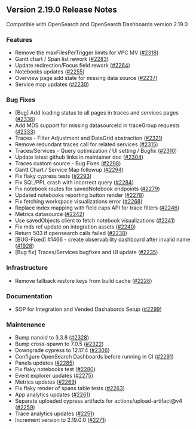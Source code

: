 ## Version 2.19.0 Release Notes

Compatible with OpenSearch and OpenSearch Dashboards version 2.19.0

### Features

- Remove the maxFilesPerTrigger limits for VPC MV ([#2318](https://github.com/opensearch-project/dashboards-observability/pull/2318))
- Gantt chart / Span list rework ([#2283](https://github.com/opensearch-project/dashboards-observability/pull/2283))
- Update redirection/Focus field rework ([#2264](https://github.com/opensearch-project/dashboards-observability/pull/2264))
- Notebooks updates ([#2255](https://github.com/opensearch-project/dashboards-observability/pull/2255))
- Overview page add state for missing data source ([#2237](https://github.com/opensearch-project/dashboards-observability/pull/2237))
- Service map updates ([#2230](https://github.com/opensearch-project/dashboards-observability/pull/2230))

### Bug Fixes

- [Bug] Add loading status to all pages in traces and services pages ([#2336](https://github.com/opensearch-project/dashboards-observability/pull/2336))
- Add MDS support for missing datasourceId in traceGroup requests ([#2333](https://github.com/opensearch-project/dashboards-observability/pull/2333))
- Traces - Filter Adjustment and DataGrid abstraction ([#2321](https://github.com/opensearch-project/dashboards-observability/pull/2321))
- Remove redundant traces call for related services ([#2315](https://github.com/opensearch-project/dashboards-observability/pull/2315))
- Traces/Services - Query optimization / UI setting / Bugfix ([#2310](https://github.com/opensearch-project/dashboards-observability/pull/2310))
- Update latest github links in maintainer doc ([#2304](https://github.com/opensearch-project/dashboards-observability/pull/2304))
- Traces custom source - Bug Fixes ([#2298](https://github.com/opensearch-project/dashboards-observability/pull/2298))
- Gantt Chart / Service Map followup ([#2294](https://github.com/opensearch-project/dashboards-observability/pull/2294))
- Fix flaky cypress tests ([#2293](https://github.com/opensearch-project/dashboards-observability/pull/2293))
- Fix SQL/PPL crash with incorrect query ([#2284](https://github.com/opensearch-project/dashboards-observability/pull/2284))
- Fix notebook routes for savedNotebook endpoints ([#2279](https://github.com/opensearch-project/dashboards-observability/pull/2279))
- Updated notebooks reporting button render ([#2278](https://github.com/opensearch-project/dashboards-observability/pull/2278))
- Fix fetching workspace visualizations error ([#2268](https://github.com/opensearch-project/dashboards-observability/pull/2268))
- Replace index mapping with field caps API for trace filters ([#2246](https://github.com/opensearch-project/dashboards-observability/pull/2246))
- Metrics datasource ([#2242](https://github.com/opensearch-project/dashboards-observability/pull/2242))
- Use savedObjects client to fetch notebook visualizations ([#2241](https://github.com/opensearch-project/dashboards-observability/pull/2241))
- Fix mds ref update on integration assets ([#2240](https://github.com/opensearch-project/dashboards-observability/pull/2240))
- Return 503 if opensearch calls failed ([#2238](https://github.com/opensearch-project/dashboards-observability/pull/2238))
- [BUG-Fixed] #1466 - create observability dashboard after invalid name ([#1928](https://github.com/opensearch-project/dashboards-observability/pull/1928))
- [Bug fix] Traces/Services bugfixes and UI update ([#2235](https://github.com/opensearch-project/dashboards-observability/pull/2235))

### Infrastructure

- Remove fallback restore keys from build cache ([#2228](https://github.com/opensearch-project/dashboards-observability/pull/2228))

### Documentation

- SOP for Integration and Vended Dashabords Setup ([#2299](https://github.com/opensearch-project/dashboards-observability/pull/2299))

### Maintenance

- Bump nanoid to 3.3.8 ([#2328](https://github.com/opensearch-project/dashboards-observability/pull/2328))
- Bump cross-spawn to 7.0.5 ([#2322](https://github.com/opensearch-project/dashboards-observability/pull/2322))
- Downgrade cypress to 12.17.4 ([#2306](https://github.com/opensearch-project/dashboards-observability/pull/2306))
- Configure OpenSearch Dashboards before running in CI ([#2291](https://github.com/opensearch-project/dashboards-observability/pull/2291))
- Panels updates ([#2285](https://github.com/opensearch-project/dashboards-observability/pull/2285))
- Fix flaky notebooks test ([#2280](https://github.com/opensearch-project/dashboards-observability/pull/2280))
- Event explorer updates ([#2275](https://github.com/opensearch-project/dashboards-observability/pull/2275))
- Metrics updates ([#2269](https://github.com/opensearch-project/dashboards-observability/pull/2269))
- Fix flaky render of spans table tests ([#2263](https://github.com/opensearch-project/dashboards-observability/pull/2263))
- App analytics updates ([#2261](https://github.com/opensearch-project/dashboards-observability/pull/2261))
- Separate uploaded cypress artifacts for actions/upload-artifact@v4 ([#2259](https://github.com/opensearch-project/dashboards-observability/pull/2259))
- Trace analytics updates ([#2251](https://github.com/opensearch-project/dashboards-observability/pull/2251))
- Increment version to 2.19.0.0 ([#2271](https://github.com/opensearch-project/dashboards-observability/pull/2271))
